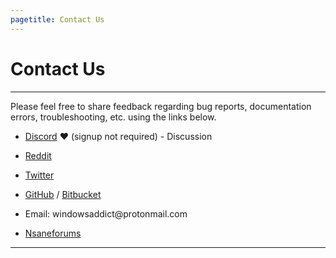 ```yaml
---
pagetitle: Contact Us
---
```


# Contact Us

------------------------------------------------------------------------

Please feel free to share feedback regarding bug reports, documentation errors, troubleshooting, etc. using the links below.

-   [Discord](https://discord.gg/tVFN4N84PP) ❤️ (signup not required) - Discussion

-   [Reddit](https://www.reddit.com/r/MAS_Activator/)

-   [Twitter](https://twitter.com/massgravel)

-   [GitHub](https://github.com/massgravel/Microsoft-Activation-Scripts) / [Bitbucket](https://bitbucket.org/WindowsAddict/microsoft-activation-scripts)

-   Email: windowsaddict\@protonmail.com

-   [Nsaneforums](https://nsaneforums.com/topic/316668--)

------------------------------------------------------------------------
